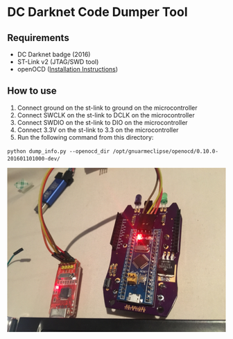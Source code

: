 # DC Darknet Code Dumper Tool

## Requirements
* DC Darknet badge (2016)
* ST-Link v2 (JTAG/SWD tool)
* openOCD ([Installation Instructions](http://gnuarmeclipse.github.io/openocd/install/))

## How to use

1. Connect ground on the st-link to ground on the microcontroller
1. Connect SWCLK on the st-link to DCLK on the microcontroller
1. Connect SWDIO on the st-link to DIO on the microcontroller
1. Connect 3.3V on the st-link to 3.3 on the microcontroller
1. Run the following command from this directory:

`python dump_info.py --openocd_dir /opt/gnuarmeclipse/openocd/0.10.0-201601101000-dev/`

![Example connection](stlink.jpg)